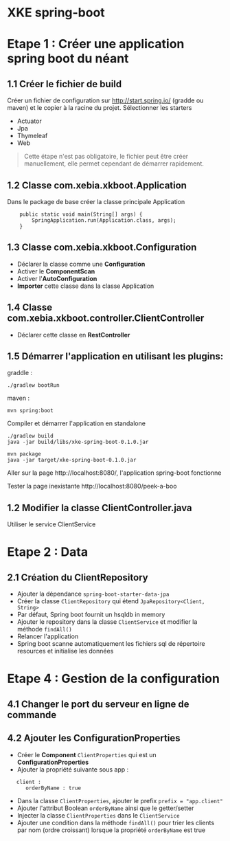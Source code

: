 XKE spring-boot
===================

# Etape 1 : Créer une application spring boot du néant

## 1.1 Créer le fichier de build
Créer un fichier de configuration sur http://start.spring.io/ (gradde ou maven) et le copier à la racine du projet.
Sélectionner les starters
- Actuator
- Jpa
- Thymeleaf
- Web

>Cette étape n'est pas obligatoire, le fichier peut être créer manuellement,
>elle permet cependant de démarrer rapidement.

## 1.2 Classe com.xebia.xkboot.Application
Dans le package de base créer la classe principale Application
```
    public static void main(String[] args) {
        SpringApplication.run(Application.class, args);
    }
```

## 1.3 Classe com.xebia.xkboot.Configuration

- Déclarer la classe comme une **Configuration**
- Activer le **ComponentScan**
- Activer l'**AutoConfiguration**
- **Importer** cette classe dans la classe Application

## 1.4 Classe com.xebia.xkboot.controller.ClientController

- Déclarer cette classe en **RestController**

## 1.5 Démarrer l'application en utilisant les plugins:

graddle :
```
./gradlew bootRun
```
maven :
```
mvn spring:boot
```

Compiler et démarrer l'application en standalone
```
./gradlew build
java -jar build/libs/xke-spring-boot-0.1.0.jar
```

```
mvn package
java -jar target/xke-spring-boot-0.1.0.jar
```

Aller sur la page http://localhost:8080/, l'application spring-boot fonctionne

Tester la page inexistante http://localhost:8080/peek-a-boo

## 1.2 Modifier la classe ClientController.java

Utiliser le service ClientService


# Etape 2 : Data

## 2.1 Création du ClientRepository

- Ajouter la dépendance ```spring-boot-starter-data-jpa```
- Créer la classe ```ClientRepository``` qui étend ```JpaRepository<Client, String>```
- Par défaut, Spring boot fournit un hsqldb in memory
- Ajouter le repository dans la classe ```ClientService``` et modifier la méthode ```findAll()```
- Relancer l'application
- Spring boot scanne automatiquement les fichiers sql de répertoire resources et initialise les données

# Etape 4 : Gestion de la configuration

## 4.1 Changer le port du serveur en ligne de commande
## 4.2 Ajouter les ConfigurationProperties

- Créer le **Component** ```ClientProperties``` qui est un **ConfigurationProperties**
- Ajouter la propriété suivante sous app :
 ```
    client :
       orderByName : true
 ```
- Dans la classe ```ClientProperties```, ajouter le prefix ```prefix = "app.client"```
- Ajouter l'attribut Boolean ```orderByName``` ainsi que le getter/setter
- Injecter la classe ```ClientProperties``` dans le ```ClientService```
- Ajouter une condition dans la méthode ```findAll()``` pour trier les clients par nom (ordre croissant) lorsque la propriété ```orderByName``` est true